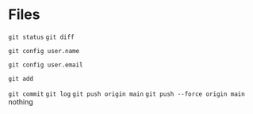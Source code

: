 # Files

`git status`
`git diff`

`git config user.name`

`git config user.email`

`git add`

`git commit`
`git log`
`git push origin main`
`git push --force origin main`
nothing
